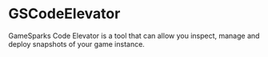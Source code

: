 # GSCodeElevator #
GameSparks Code Elevator is a tool that can allow you inspect, manage and deploy snapshots of your game instance.
